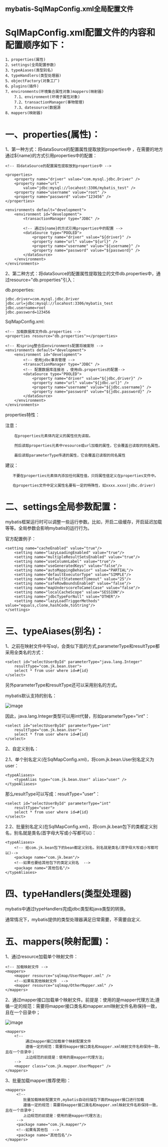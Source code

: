 mybatis-SqlMapConfig.xml全局配置文件
---

SqlMapConfig.xml配置文件的内容和配置顺序如下：
===
```
1、properties(属性)
2、settings(全局配置参数)
3、typeAiases(类型别名)
4、typeHandlers(类型处理器)
5、objectFactory(对象工厂)
6、plugins(插件)
7、environments(环境集合属性对象)mappers(映射器)
    7.1、environment(环境子属性对象)
    7.2、transactionManager(事物管理)
    7.3、datesource(数据源
8、mappers(映射器)
```

一、properties(属性)：
===

1、第一种方式：将dataSource的配置属性提取放到properties中 ，在需要的地方通过${name}的方式引用properties中的配置：

```
<!-- 将dataSource的配置属性提取放到properties中 -->

<properties>
    <property name="driver" value="com.mysql.jdbc.Driver" />
    <property name="url"
        value="jdbc:mysql://locahost:3306/mybatis_test" />
    <property name="username" value="root" />
    <property name="password" value="123456" />
</properties>

<environments default="development">
    <environment id="development">
        <transactionManager type="JDBC" />
        
        <!-- 通过${name}的方式引用properties中的配置 -->
        <dataSource type="POOLED">
            <property name="driver" value="${driver}" />
            <property name="url" value="${url}" />
            <property name="username" value="${username}" />
            <property name="password" value="${password}" />
        </dataSource>
    </environment>
</environments>
```

2、第二种方式：将dataSource的配置属性提取独立的文件db.properties中，通过resource="db.properties"引入：

db.properties:
```
jdbc.driver=com.mysql.jdbc.Driver
jdbc.url=jdbc:mysql://locahost:3306/mybatis_test
jdbc.username=root
jdbc.password=123456
```

SqlMapConfig.xml:
 
```
<!-- 加载数据库文件db.properties -->
<properties resource="db.properties"></properties>

<!-- 和spring整合后environments配置将被废除 -->
<environments default="development">
    <environment id="development">
        <!-- 使用jdbc事务管理 -->
        <transactionManager type="JDBC" />
        <!-- 配置数据库连接池 ，使用db.properties的配置-->
        <dataSource type="POOLED">
            <property name="driver" value="${jdbc.driver}" />
            <property name="url" value="${jdbc.url}" />
            <property name="username" value="${jdbc.username}" />
            <property name="password" value="${jdbc.password}" />
        </dataSource>
    </environment>
</environments>
```

properties特性：

注意：

        在properties元素体内定义的属性优先读取。
        
        然后读取properties元素中resource或url加载的属性，它会覆盖已读取的同名属性。
        
        最后读取parameterType传递的属性，它会覆盖已读取的同名属性

建议：

    　　不要在properties元素体内添加任何属性值，只将属性值定义在properties文件中。
    
    　　在properties文件中定义属性名要有一定的特殊性，如xxxx.xxxx(jdbc.driver)
    
二、settings全局参数配置：
===

mybatis框架运行时可以调整一些运行参数。比如，开启二级缓存，开启延迟加载等等。全局参数会影响mybatis的运行行为。

官方配置例子：
```
<setting name="cacheEnabled" value="true"/>
    <setting name="lazyLoadingEnabled" value="true"/>
    <setting name="multipleResultSetsEnabled" value="true"/>
    <setting name="useColumnLabel" value="true"/>
    <setting name="useGeneratedKeys" value="false"/>
    <setting name="autoMappingBehavior" value="PARTIAL"/>
    <setting name="defaultExecutorType" value="SIMPLE"/>
    <setting name="defaultStatementTimeout" value="25"/>
    <setting name="safeRowBoundsEnabled" value="false"/>
    <setting name="mapUnderscoreToCamelCase" value="false"/>
    <setting name="localCacheScope" value="SESSION"/>
    <setting name="jdbcTypeForNull" value="OTHER"/>
    <setting name="lazyLoadTriggerMethods" value="equals,clone,hashCode,toString"/>
</settings>
```

三、typeAiases(别名)：
===

1、之前在映射文件中写sql，会类似下面的方式,parameterType和resultType都采用全类名的方式：

```
<select id="selectUserById" parameterType="java.lang.Integer"
    resultType="com.jk.bean.User">
    select * from user where id=#{id}
</select>
```

另外parameterType和resultType还可以采用别名的方式。

mybatis默认支持的别名：

![image](https://github.com/jiekekeji/MStudyMybatis/blob/master/demo004/preview/demo004-1.png)

因此，java.lang.Integer类型可以用int代替，形如parameterType="int"：

```
<select id="selectUserById" parameterType="int"
    resultType="com.jk.bean.User">
    select * from user where id=#{id}
</select>
```

2、自定义别名：

2.1、单个别名定义(在SqlMapConfig.xml)，将com.jk.bean.User别名定义为user：
```
<typeAliases>
    <typeAlias type="com.jk.bean.User" alias="user" />
</typeAliases>
```
那么resultType可以写成：resultType="user"：
```
<select id="selectUserById" parameterType="int"
    resultType="user">
    select * from user where id=#{id}
</select>
```

2.2、批量别名定义(在SqlMapConfig.xml)，将com.jk.bean包下的类都定义别名，别名就是类名(首字母大写或小写都可以)：
```
<typeAliases>
    <!-- 给com.jk.bean包下的bean都定义别名，别名就是类名(首字母大写或小写都可以)-->
    <package name="com.jk.bean"/>
    <!--如果也要给其他包下的类定义别名  -->
    <package name="其他包名"/>
</typeAliases>
```

四、typeHandlers(类型处理器)
===

mybatis中通过typeHandlers完成jdbc类型和java类型的转换。

通常情况下，mybatis提供的类型处理器满足日常需要，不需要自定义.

五、mappers(映射配置)：
===

1、通过resource加载单个映射文件：
```
<!-- 加载映射文件 -->
<mappers>
    <mapper resource="sqlmap/UserMapper.xml" />
    <!--如果有其他映射文件  -->
    <mapper resource="sqlmap/OtherMapper.xml" />
</mappers>
```

2、通过mapper接口加载单个映射文件。前提是：使用的是mapper代理方法;遵循一定的规范：需要将mapper接口类名和mapper.xml映射文件名称保持一致，且在一个目录中；

![image](https://github.com/jiekekeji/MStudyMybatis/blob/master/demo004/preview/demo004-2.png)
                            
```
<mappers>
    <!-- 
         通过mapper接口加载单个映射配置文件 
         遵循一定的规范：需要将mapper接口类名和mapper.xml映射文件名称保持一致，且在一个目录中； 
         上边规范的前提是：使用的是mapper代理方法; 
    -->
    <mapper class="com.jk.mapper.UserMapper" />
</mappers>
```

3、批量加载mapper(推荐使用)：

```
<mappers>
     <!-- 
        批量加载映射配置文件,mybatis自动扫描包下面的mapper接口进行加载
        遵循一定的规范：需要将mapper接口类名和mapper.xml映射文件名称保持一致，且在一个目录中；
        上边规范的前提是：使用的是mapper代理方法;
     -->		
     <package name="com.jk.mapper"/> 
     <!--如果有其他包  -->
     <package name="其他包名"/> 
</mappers>
```